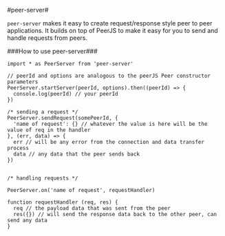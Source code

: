 #peer-server#

`peer-server` makes it easy to create request/response style peer to peer applications.
It builds on top of PeerJS to make it easy for you to send and handle requests from peers.

###How to use peer-server###

    import * as PeerServer from 'peer-server'

    // peerId and options are analogous to the peerJS Peer constructor parameters
    PeerServer.startServer(peerId, options).then((peerId) => {
      console.log(peerId) // your peerId
    })

    /* sending a request */
    PeerServer.sendRequest(somePeerId, {
      'name of request': {} // whatever the value is here will be the value of req in the handler
    }, (err, data) => {
      err // will be any error from the connection and data transfer process
      data // any data that the peer sends back
    })


    /* handling requests */

    PeerServer.on('name of request', requestHandler)

    function requestHandler (req, res) {
      req // the payload data that was sent from the peer
      res({}) // will send the response data back to the other peer, can send any data
    }
